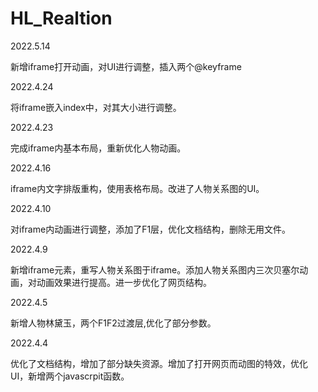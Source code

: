 # HL_Realtion
2022.5.14<p>
  新增iframe打开动画，对UI进行调整，插入两个@keyframe<p>
2022.4.24<p>
  将iframe嵌入index中，对其大小进行调整。<p>
2022.4.23<p>
  完成iframe内基本布局，重新优化人物动画。<p>
2022.4.16<p>
  iframe内文字排版重构，使用表格布局。改进了人物关系图的UI。<p>
2022.4.10<p>
  对iframe内动画进行调整，添加了F1层，优化文档结构，删除无用文件。<p>
2022.4.9<p>
  新增iframe元素，重写人物关系图于iframe。添加人物关系图内三次贝塞尔动画，对动画效果进行提高。进一步优化了网页结构。<p>
2022.4.5<p>
  新增人物林黛玉，两个F1F2过渡层,优化了部分参数。<p>
2022.4.4<p>
  优化了文档结构，增加了部分缺失资源。增加了打开网页而动图的特效，优化UI，新增两个javascrpit函数。
